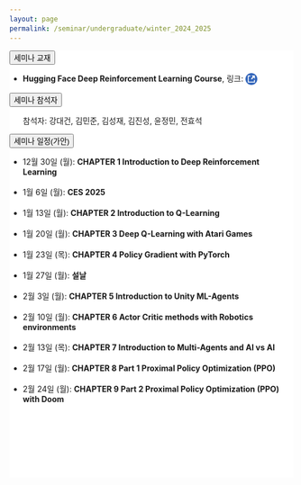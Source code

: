 ```yaml
---
layout: page
permalink: /seminar/undergraduate/winter_2024_2025
---
```


<section>
    <div class="cw-content container-fluid">
        <div class="cyw-container">
            <div class="container">
                <!--Start Container Div-->
                <div style="background-color:white;" class="container-fluid">
                    <!--Start Content Grid-->
                    <section class="row content" style="padding-bottom:100px">
                        <section class="content-wrapper title-section">
                        <!-- <h2 class="title-level-1">Projects</h2> -->
                        </section>
                        <section style="width:100%" class="content-wrapper">
                            <article>
                                <button class="accordion">세미나 교재</button>
                                <div class="panel article-content-1">
                                    <ul>
                                        <li>
                                            <strong>Hugging Face Deep Reinforcement Learning Course</strong>,
                                            링크: <a href="https://huggingface.co/learn/deep-rl-course/unit0/introduction"
                                               target="_blank">
                                                <img src="/assets/images/external_link.png" style="width: 1.5em;vertical-align:middle;"/>
                                            </a>
                                        </li>
                                    </ul>
                                </div>
                            </article>
                        </section>
                        <section style="width:100%" class="content-wrapper">
                            <article>
                                <button class="accordion">세미나 참석자</button>
                                <div class="panel article-content-1">
                                    <ul>참석자: 강대건, 김민준, 김성재, 김진성, 윤정민, 전효석</ul>
                                </div>
                            </article>
                        </section>
                        <section style="width:100%" class="content-wrapper">
                            <article>
                                <button class="accordion">세미나 일정(가안)</button>
                                <div class="panel article-content-1">
                                    <ul>
                                        <li>12월 30일 (월): <strong>CHAPTER 1 Introduction to Deep Reinforcement Learning</strong></li>
                                        <br/>
                                        <li> 1월  6일 (월): <strong>CES 2025</strong></li>
                                        <br/>
                                        <li> 1월  13일 (월): <strong>CHAPTER 2 Introduction to Q-Learning</strong></li>
                                        <br/>
                                        <li> 1월  20일 (월): <strong>CHAPTER 3 Deep Q-Learning with Atari Games</strong></li>
                                        <br/>
                                        <li> 1월  23일 (목): <strong>CHAPTER 4 Policy Gradient with PyTorch</strong></li>                    
                                        <br/>
                                        <li> 1월  27일 (월): <strong>설날</strong></li>
                                        <br/>
                                        <li> 2월  3일 (월): <strong>CHAPTER 5 Introduction to Unity ML-Agents</strong></li>
                                        <br/>
                                        <li> 2월  10일 (월): <strong>CHAPTER 6 Actor Critic methods with Robotics environments</strong></li>
                                        <br/>
                                        <li> 2월  13일 (목): <strong>CHAPTER 7 Introduction to Multi-Agents and AI vs AI</strong></li>
                                        <br/>                                        
                                        <li> 2월  17일 (월): <strong>CHAPTER 8 Part 1 Proximal Policy Optimization (PPO)</strong></li>
                                        <br/>
                                        <li> 2월  24일 (월): <strong>CHAPTER 9 Part 2 Proximal Policy Optimization (PPO) with Doom</strong></li>
                                    </ul>
                                </div>
                            </article>
                            <br/>
                        </section>
                    </section>
                </div>
                <!--End Content Grid-->
            </div>
        </div>
    </div>
</section>

<script type="text/javascript">
    var acc = document.getElementsByClassName("accordion");

    for (var i = 0; i < acc.length; i++) {
        acc[i].addEventListener("click", function () {
            this.classList.toggle("acc_active");
            var panel = this.nextElementSibling;
            if (panel.style.maxHeight) {
                panel.style.maxHeight = null;
            } else {
                panel.style.maxHeight = panel.scrollHeight + "px";
            }
        });
    }

    for (var i = 0; i < acc.length; i++) {
        acc[i].click();
    }
</script>
